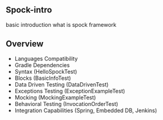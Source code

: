 ## Spock-intro
basic introduction what is spock framework

## Overview

- Languages Compatibility
- Gradle Dependencies
- Syntax (HelloSpockTest)
- Blocks (BasicInfoTest)
- Data Driven Testing (DataDrivenTest)
- Exceptions Testing (ExceptionExampleTest)
- Mocking (MockingExampleTest)
- Behavioral Testing (InvocationOrderTest)
- Integration Capabilities (Spring, Embedded DB, Jenkins)
